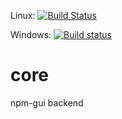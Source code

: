 Linux: [![Build Status](https://travis-ci.org/npm-gui-base/core.svg)](https://travis-ci.org/npm-gui-base/core)

Windows: [![Build status](https://ci.appveyor.com/project/q-nick/core/core/master.svg)](https://ci.appveyor.com/project/q-nick/core)

# core
npm-gui backend
